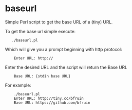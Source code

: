 baseurl
=======

Simple Perl script to get the base URL of a (tiny) URL.

To get the base url simple execute:

```
   ./baseurl.pl
```

Which will give you a prompt beginning with http protocol:

```    
    Enter URL: http://
```
Enter the desired URL and the script will return the Base URL

```    
    Base URL: {stdin base URL}
```
For example:

```
    ./baseurl.pl
    Enter URL: http://tiny.cc/bfruin
    Base URL: https://github.com/bfruin
```
